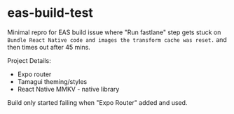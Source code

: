 # eas-build-test

Minimal repro for EAS build issue where "Run fastlane" step gets stuck on `Bundle React Native code and images the transform cache was reset.` and then times out after 45 mins.

Project Details:
- Expo router
- Tamagui theming/styles
- React Native MMKV - native library

Build only started failing when "Expo Router" added and used.